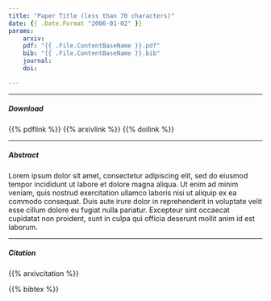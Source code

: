 ```yaml
---
title: "Paper Title (less than 70 characters)" 
date: {{ .Date.Format "2006-01-02" }}
params:
    arxiv:
    pdf: "{{ .File.ContentBaseName }}.pdf"
    bib: "{{ .File.ContentBaseName }}.bib"
    journal:
    doi:

---
```


---

##### Download

{{% pdflink %}}
{{% arxivlink %}}
{{% doilink %}}

---

##### Abstract

Lorem ipsum dolor sit amet, consectetur adipiscing elit, sed do eiusmod tempor incididunt ut labore et dolore magna aliqua. Ut enim ad minim veniam, quis nostrud exercitation ullamco laboris nisi ut aliquip ex ea commodo consequat. Duis aute irure dolor in reprehenderit in voluptate velit esse cillum dolore eu fugiat nulla pariatur. Excepteur sint occaecat cupidatat non proident, sunt in culpa qui officia deserunt mollit anim id est laborum.

---

##### Citation

{{% arxivcitation %}}

{{% bibtex %}}